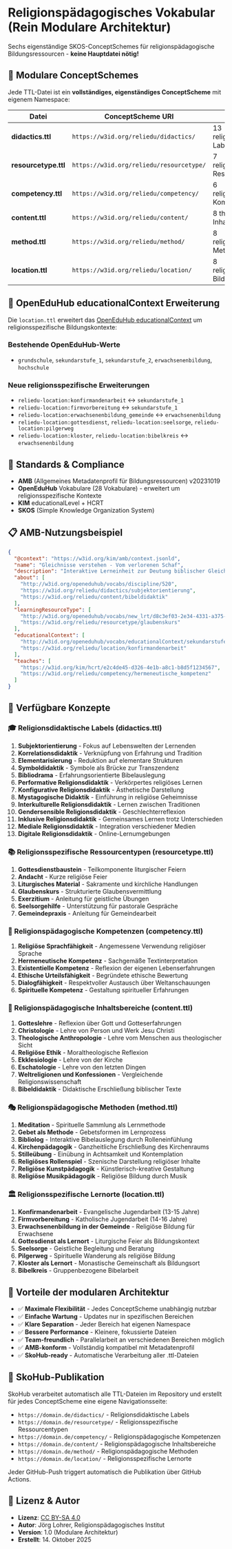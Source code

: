 # Religionspädagogisches Vokabular (Rein Modulare Architektur)

Sechs eigenständige SKOS-ConceptSchemes für religionspädagogische Bildungsressourcen - **keine Hauptdatei nötig!**

## 🎯 Modulare ConceptSchemes

Jede TTL-Datei ist ein **vollständiges, eigenständiges ConceptScheme** mit eigenem Namespace:

| Datei | ConceptScheme URI | Beschreibung | AMB-Verwendung |
|-------|------------------|-------------|----------------|
| **didactics.ttl** | `https://w3id.org/reliedu/didactics/` | 13 religionsdidaktische Labels | `about` (zusätzlich zu discipline/520) |
| **resourcetype.ttl** | `https://w3id.org/reliedu/resourcetype/` | 7 religionsspezifische Ressourcentypen | `learningResourceType` (erweitert new_lrt) |
| **competency.ttl** | `https://w3id.org/reliedu/competency/` | 6 religionpädagogische Kompetenzbereiche | `teaches` (erweitert hcrt) |
| **content.ttl** | `https://w3id.org/reliedu/content/` | 8 theologische Inhaltsbereiche | `about` (erweitert discipline) |
| **method.ttl** | `https://w3id.org/reliedu/method/` | 8 religionsspezifische Methoden | `typicalLearningTime`, `conditionsOfAccess` |
| **location.ttl** | `https://w3id.org/reliedu/location/` | 8 religionsspezifische Bildungskontexte | `educationalContext` (erweitert OpenEduHub) |

## 🎯 OpenEduHub educationalContext Erweiterung

Die `location.ttl` erweitert das [OpenEduHub educationalContext](https://vocabs.openeduhub.de/w3id.org/openeduhub/vocabs/educationalContext/index.json) um religionsspezifische Bildungskontexte:

### Bestehende OpenEduHub-Werte
- `grundschule`, `sekundarstufe_1`, `sekundarstufe_2`, `erwachsenenbildung`, `hochschule`

### Neue religionsspezifische Erweiterungen
- `reliedu-location:konfirmandenarbeit` ↔ `sekundarstufe_1`
- `reliedu-location:firmvorbereitung` ↔ `sekundarstufe_1` 
- `reliedu-location:erwachsenenbildung_gemeinde` ↔ `erwachsenenbildung`
- `reliedu-location:gottesdienst`, `reliedu-location:seelsorge`, `reliedu-location:pilgerweg`
- `reliedu-location:kloster`, `reliedu-location:bibelkreis` ↔ `erwachsenenbildung`

## 🔗 Standards & Compliance

- **AMB** (Allgemeines Metadatenprofil für Bildungsressourcen) v20231019
- **OpenEduHub** Vokabulare (28 Vokabulare) - erweitert um religionsspezifische Kontexte
- **KIM** educationalLevel + HCRT
- **SKOS** (Simple Knowledge Organization System)

## 📋 AMB-Nutzungsbeispiel

```json
{
  "@context": "https://w3id.org/kim/amb/context.jsonld",
  "name": "Gleichnisse verstehen - Vom verlorenen Schaf",
  "description": "Interaktive Lerneinheit zur Deutung biblischer Gleichnisse",
  "about": [
    "http://w3id.org/openeduhub/vocabs/discipline/520",
    "https://w3id.org/reliedu/didactics/subjektorientierung",
    "https://w3id.org/reliedu/content/bibeldidaktik"
  ],
  "learningResourceType": [
    "http://w3id.org/openeduhub/vocabs/new_lrt/d8c3ef03-2e34-4331-a375-a1bb5827ed7d",
    "https://w3id.org/reliedu/resourcetype/glaubenskurs"
  ],
  "educationalContext": [
    "http://w3id.org/openeduhub/vocabs/educationalContext/sekundarstufe_1",
    "https://w3id.org/reliedu/location/konfirmandenarbeit"
  ],
  "teaches": [
    "https://w3id.org/kim/hcrt/e2c4de45-d326-4e1b-a8c1-b8d5f1234567",
    "https://w3id.org/reliedu/competency/hermeneutische_kompetenz"
  ]
}
```

## 📝 Verfügbare Konzepte

### 🎓 Religionsdidaktische Labels (didactics.ttl)
1. **Subjektorientierung** - Fokus auf Lebenswelten der Lernenden
2. **Korrelationsdidaktik** - Verknüpfung von Erfahrung und Tradition
3. **Elementarisierung** - Reduktion auf elementare Strukturen
4. **Symboldidaktik** - Symbole als Brücke zur Transzendenz
5. **Bibliodrama** - Erfahrungsorientierte Bibelauslegung
6. **Performative Religionsdidaktik** - Verkörpertes religiöses Lernen
7. **Konfigurative Religionsdidaktik** - Ästhetische Darstellung
8. **Mystagogische Didaktik** - Einführung in religiöse Geheimnisse
9. **Interkulturelle Religionsdidaktik** - Lernen zwischen Traditionen
10. **Gendersensible Religionsdidaktik** - Geschlechterreflexion
11. **Inklusive Religionsdidaktik** - Gemeinsames Lernen trotz Unterschieden
12. **Mediale Religionsdidaktik** - Integration verschiedener Medien
13. **Digitale Religionsdidaktik** - Online-Lernumgebungen

### 📚 Religionsspezifische Ressourcentypen (resourcetype.ttl)
1. **Gottesdienstbaustein** - Teilkomponente liturgischer Feiern
2. **Andacht** - Kurze religiöse Feier
3. **Liturgisches Material** - Sakramente und kirchliche Handlungen
4. **Glaubenskurs** - Strukturierte Glaubensvermittlung
5. **Exerzitium** - Anleitung für geistliche Übungen
6. **Seelsorgehilfe** - Unterstützung für pastorale Gespräche
7. **Gemeindepraxis** - Anleitung für Gemeindearbeit

### 🧠 Religionspädagogische Kompetenzen (competency.ttl)
1. **Religiöse Sprachfähigkeit** - Angemessene Verwendung religiöser Sprache
2. **Hermeneutische Kompetenz** - Sachgemäße Textinterpretation
3. **Existentielle Kompetenz** - Reflexion der eigenen Lebenserfahrungen
4. **Ethische Urteilsfähigkeit** - Begründete ethische Bewertung
5. **Dialogfähigkeit** - Respektvoller Austausch über Weltanschauungen
6. **Spirituelle Kompetenz** - Gestaltung spiritueller Erfahrungen

### 📖 Religionspädagogische Inhaltsbereiche (content.ttl)
1. **Gotteslehre** - Reflexion über Gott und Gotteserfahrungen
2. **Christologie** - Lehre von Person und Werk Jesu Christi
3. **Theologische Anthropologie** - Lehre vom Menschen aus theologischer Sicht
4. **Religiöse Ethik** - Moraltheologische Reflexion
5. **Ekklesiologie** - Lehre von der Kirche
6. **Eschatologie** - Lehre von den letzten Dingen
7. **Weltreligionen und Konfessionen** - Vergleichende Religionswissenschaft
8. **Bibeldidaktik** - Didaktische Erschließung biblischer Texte

### 🎭 Religionspädagogische Methoden (method.ttl)
1. **Meditation** - Spirituelle Sammlung als Lernmethode
2. **Gebet als Methode** - Gebetsformen im Lernprozess
3. **Bibliolog** - Interaktive Bibelauslegung durch Rolleneinfühlung
4. **Kirchenpädagogik** - Ganzheitliche Erschließung des Kirchenraums
5. **Stilleübung** - Einübung in Achtsamkeit und Kontemplation
6. **Religiöses Rollenspiel** - Szenische Darstellung religiöser Inhalte
7. **Religiöse Kunstpädagogik** - Künstlerisch-kreative Gestaltung
8. **Religiöse Musikpädagogik** - Religiöse Bildung durch Musik

### 🏛️ Religionsspezifische Lernorte (location.ttl)
1. **Konfirmandenarbeit** - Evangelische Jugendarbeit (13-15 Jahre)
2. **Firmvorbereitung** - Katholische Jugendarbeit (14-16 Jahre)
3. **Erwachsenenbildung in der Gemeinde** - Religiöse Bildung für Erwachsene
4. **Gottesdienst als Lernort** - Liturgische Feier als Bildungskontext
5. **Seelsorge** - Geistliche Begleitung und Beratung
6. **Pilgerweg** - Spirituelle Wanderung als religiöse Bildung
7. **Kloster als Lernort** - Monastische Gemeinschaft als Bildungsort
8. **Bibelkreis** - Gruppenbezogene Bibelarbeit

## 🚀 Vorteile der modularen Architektur

- ✅ **Maximale Flexibilität** - Jedes ConceptScheme unabhängig nutzbar
- ✅ **Einfache Wartung** - Updates nur in spezifischen Bereichen
- ✅ **Klare Separation** - Jeder Bereich hat eigenen Namespace
- ✅ **Bessere Performance** - Kleinere, fokussierte Dateien
- ✅ **Team-freundlich** - Parallelarbeit an verschiedenen Bereichen möglich
- ✅ **AMB-konform** - Vollständig kompatibel mit Metadatenprofil
- ✅ **SkoHub-ready** - Automatische Verarbeitung aller .ttl-Dateien

## 🚀 SkoHub-Publikation

SkoHub verarbeitet automatisch alle TTL-Dateien im Repository und erstellt für jedes ConceptScheme eine eigene Navigationsseite:

- `https://domain.de/didactics/` - Religionsdidaktische Labels
- `https://domain.de/resourcetype/` - Religionsspezifische Ressourcentypen
- `https://domain.de/competency/` - Religionspädagogische Kompetenzen
- `https://domain.de/content/` - Religionspädagogische Inhaltsbereiche
- `https://domain.de/method/` - Religionspädagogische Methoden
- `https://domain.de/location/` - Religionsspezifische Lernorte

Jeder GitHub-Push triggert automatisch die Publikation über GitHub Actions.

## 📄 Lizenz & Autor

- **Lizenz**: [CC BY-SA 4.0](https://creativecommons.org/licenses/by-sa/4.0/)
- **Autor**: Jörg Lohrer, Religionspädagogisches Institut
- **Version**: 1.0 (Modulare Architektur)
- **Erstellt**: 14. Oktober 2025